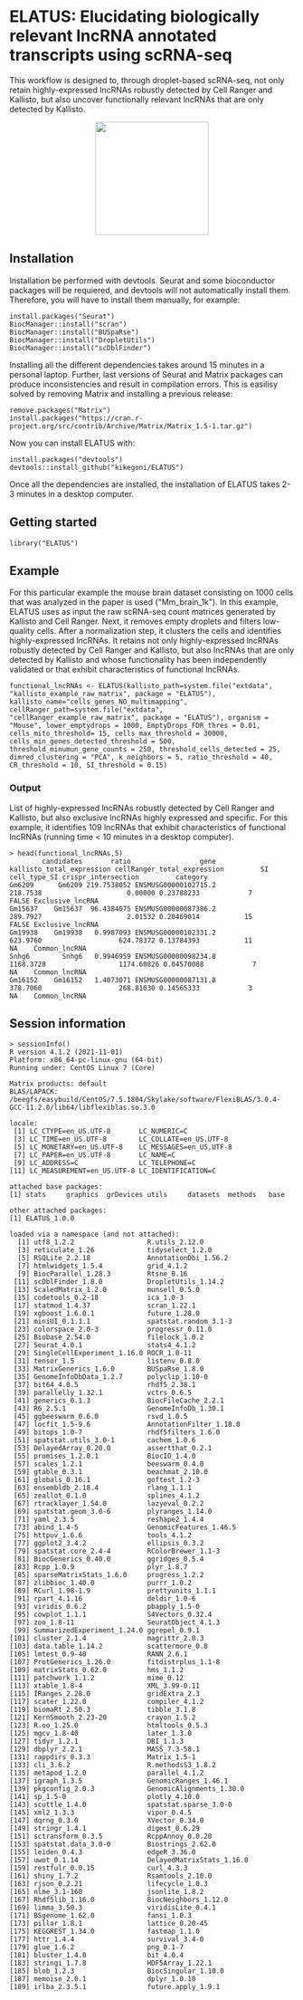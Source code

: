 # ELATUS: Elucidating biologically relevant lncRNA annotated transcripts using scRNA-seq

This workflow is designed to, through droplet-based scRNA-seq, not only retain highly-expressed lncRNAs robustly detected by Cell Ranger and Kallisto, but also uncover functionally relevant lncRNAs that are only detected by Kallisto. 
<p align="center">
<img src='inst/extdata/ELATUS_workflow.png' width="200">
</p>


## Installation
Installation be performed with devtools. Seurat and some bioconductor packages will be requiered, and devtools will not automatically install them. Therefore, you will have to install them manually, for example:
```{r}
install.packages("Seurat")
BiocManager::install("scran")
BiocManager::install("BUSpaRse")
BiocManager::install("DropletUtils")
BiocManager::install("scDblFinder")
```
Installing all the different dependencies takes around 15 minutes in a personal laptop. Further, last versions of Seurat and Matrix packages can produce inconsistencies and result in compilation errors. This is easilisy solved by removing Matrix and installing a previous release:
```{r}
remove.packages("Matrix")
install.packages("https://cran.r-project.org/src/contrib/Archive/Matrix/Matrix_1.5-1.tar.gz")
```
Now you can install ELATUS with:
```{r}
install.packages("devtools")
devtools::install_github("kikegoni/ELATUS")
```
Once all the dependencies are installed, the installation of ELATUS takes 2-3 minutes in a desktop computer.

## Getting started
```{r}
library("ELATUS")
```

## Example
For this particular example the mouse brain dataset consisting on 1000 cells that was analyzed in the paper is used ("Mm_brain_1k"). In this example, ELATUS uses as input the raw scRNA-seq count matrices generated by Kallisto and Cell Ranger. Next, it removes empty droplets and filters low-quality cells. After a normalization step, it clusters the cells and identifies highly-expressed lncRNAs. It retains 
not only highly-expressed lncRNAs robustly detected by Cell Ranger and Kallisto, but also lncRNAs that are only detected by Kallisto and whose functionality has been independently validated or that exhibit characteristics of functional lncRNAs.
```{r}
functional_lncRNAs <- ELATUS(kallisto_path=system.file("extdata", "kallisto_example_raw_matrix", package = "ELATUS"), kallisto_name="cells_genes_NO_multimapping", cellRanger_path=system.file("extdata", "cellRanger_example_raw_matrix", package = "ELATUS"), organism = "Mouse", lower_emptydrops = 1000, EmptyDrops_FDR_thres = 0.01, cells_mito_threshold= 15, cells_max_threshold = 30000, cells_min_genes_detected_threshold = 500, threshold_minumun_gene_counts = 250, threshold_cells_detected = 25, dimred_clustering = "PCA", k_neighbors = 5, ratio_threshold = 40, CR_threshold = 10, SI_threshold = 0.15)
```

### Output
List of highly-expressed lncRNAs robustly detected by Cell Ranger and Kallisto, but also exclusive lncRNAs highly expressed and specific. For this example, it identifies 109 lncRNAs that exhibit characteristics of functional lncRNAs (running time < 10 minutes in a desktop computer).
```{r}
> head(functional_lncRNAs,5)
        candidates       ratio                 gene kallisto_total_expression cellRanger_total_expression         SI cell_type_SI crispr_intersection         category
Gm6209      Gm6209 219.7538052 ENSMUSG00000102715.2                  218.7538                     0.00000 0.23788233            7               FALSE Exclusive_lncRNA
Gm15637    Gm15637  96.4384075 ENSMUSG00000087386.2                  289.7927                     2.01532 0.20469014           15               FALSE Exclusive_lncRNA
Gm19938    Gm19938   0.9987093 ENSMUSG00000102331.2                  623.9760                   624.78372 0.13784393           11                  NA    Common_lncRNA
Snhg6        Snhg6   0.9946959 ENSMUSG00000098234.8                 1168.3728                  1174.60826 0.04570088            7                  NA    Common_lncRNA
Gm16152    Gm16152   1.4073071 ENSMUSG00000087131.8                  378.7060                   268.81030 0.14565333            3                  NA    Common_lncRNA
```


## Session information
```{r}
> sessionInfo()
R version 4.1.2 (2021-11-01)
Platform: x86_64-pc-linux-gnu (64-bit)
Running under: CentOS Linux 7 (Core)

Matrix products: default
BLAS/LAPACK: /beegfs/easybuild/CentOS/7.5.1804/Skylake/software/FlexiBLAS/3.0.4-GCC-11.2.0/lib64/libflexiblas.so.3.0

locale:
 [1] LC_CTYPE=en_US.UTF-8       LC_NUMERIC=C              
 [3] LC_TIME=en_US.UTF-8        LC_COLLATE=en_US.UTF-8    
 [5] LC_MONETARY=en_US.UTF-8    LC_MESSAGES=en_US.UTF-8   
 [7] LC_PAPER=en_US.UTF-8       LC_NAME=C                 
 [9] LC_ADDRESS=C               LC_TELEPHONE=C            
[11] LC_MEASUREMENT=en_US.UTF-8 LC_IDENTIFICATION=C       

attached base packages:
[1] stats     graphics  grDevices utils     datasets  methods   base     

other attached packages:
[1] ELATUS_1.0.0

loaded via a namespace (and not attached):
  [1] utf8_1.2.2                  R.utils_2.12.0             
  [3] reticulate_1.26             tidyselect_1.2.0           
  [5] RSQLite_2.2.18              AnnotationDbi_1.56.2       
  [7] htmlwidgets_1.5.4           grid_4.1.2                 
  [9] BiocParallel_1.28.3         Rtsne_0.16                 
 [11] scDblFinder_1.8.0           DropletUtils_1.14.2        
 [13] ScaledMatrix_1.2.0          munsell_0.5.0              
 [15] codetools_0.2-18            ica_1.0-3                  
 [17] statmod_1.4.37              scran_1.22.1               
 [19] xgboost_1.6.0.1             future_1.28.0              
 [21] miniUI_0.1.1.1              spatstat.random_3.1-3      
 [23] colorspace_2.0-3            progressr_0.11.0           
 [25] Biobase_2.54.0              filelock_1.0.2             
 [27] Seurat_4.0.1                stats4_4.1.2               
 [29] SingleCellExperiment_1.16.0 ROCR_1.0-11                
 [31] tensor_1.5                  listenv_0.8.0              
 [33] MatrixGenerics_1.6.0        BUSpaRse_1.8.0             
 [35] GenomeInfoDbData_1.2.7      polyclip_1.10-0            
 [37] bit64_4.0.5                 rhdf5_2.38.1               
 [39] parallelly_1.32.1           vctrs_0.6.5                
 [41] generics_0.1.3              BiocFileCache_2.2.1        
 [43] R6_2.5.1                    GenomeInfoDb_1.30.1        
 [45] ggbeeswarm_0.6.0            rsvd_1.0.5                 
 [47] locfit_1.5-9.6              AnnotationFilter_1.18.0    
 [49] bitops_1.0-7                rhdf5filters_1.6.0         
 [51] spatstat.utils_3.0-1        cachem_1.0.6               
 [53] DelayedArray_0.20.0         assertthat_0.2.1           
 [55] promises_1.2.0.1            BiocIO_1.4.0               
 [57] scales_1.2.1                beeswarm_0.4.0             
 [59] gtable_0.3.1                beachmat_2.10.0            
 [61] globals_0.16.1              goftest_1.2-3              
 [63] ensembldb_2.18.4            rlang_1.1.1                
 [65] zeallot_0.1.0               splines_4.1.2              
 [67] rtracklayer_1.54.0          lazyeval_0.2.2             
 [69] spatstat.geom_3.0-6         plyranges_1.14.0           
 [71] yaml_2.3.5                  reshape2_1.4.4             
 [73] abind_1.4-5                 GenomicFeatures_1.46.5     
 [75] httpuv_1.6.6                tools_4.1.2                
 [77] ggplot2_3.4.2               ellipsis_0.3.2             
 [79] spatstat.core_2.4-4         RColorBrewer_1.1-3         
 [81] BiocGenerics_0.40.0         ggridges_0.5.4             
 [83] Rcpp_1.0.9                  plyr_1.8.7                 
 [85] sparseMatrixStats_1.6.0     progress_1.2.2             
 [87] zlibbioc_1.40.0             purrr_1.0.2                
 [89] RCurl_1.98-1.9              prettyunits_1.1.1          
 [91] rpart_4.1.16                deldir_1.0-6               
 [93] viridis_0.6.2               pbapply_1.5-0              
 [95] cowplot_1.1.1               S4Vectors_0.32.4           
 [97] zoo_1.8-11                  SeuratObject_4.1.3         
 [99] SummarizedExperiment_1.24.0 ggrepel_0.9.1              
[101] cluster_2.1.4               magrittr_2.0.3             
[103] data.table_1.14.2           scattermore_0.8            
[105] lmtest_0.9-40               RANN_2.6.1                 
[107] ProtGenerics_1.26.0         fitdistrplus_1.1-8         
[109] matrixStats_0.62.0          hms_1.1.2                  
[111] patchwork_1.1.2             mime_0.12                  
[113] xtable_1.8-4                XML_3.99-0.11              
[115] IRanges_2.28.0              gridExtra_2.3              
[117] scater_1.22.0               compiler_4.1.2             
[119] biomaRt_2.50.3              tibble_3.1.8               
[121] KernSmooth_2.23-20          crayon_1.5.2               
[123] R.oo_1.25.0                 htmltools_0.5.3            
[125] mgcv_1.8-40                 later_1.3.0                
[127] tidyr_1.2.1                 DBI_1.1.3                  
[129] dbplyr_2.2.1                MASS_7.3-58.1              
[131] rappdirs_0.3.3              Matrix_1.5-1               
[133] cli_3.6.2                   R.methodsS3_1.8.2          
[135] metapod_1.2.0               parallel_4.1.2             
[137] igraph_1.3.5                GenomicRanges_1.46.1       
[139] pkgconfig_2.0.3             GenomicAlignments_1.30.0   
[141] sp_1.5-0                    plotly_4.10.0              
[143] scuttle_1.4.0               spatstat.sparse_3.0-0      
[145] xml2_1.3.3                  vipor_0.4.5                
[147] dqrng_0.3.0                 XVector_0.34.0             
[149] stringr_1.4.1               digest_0.6.29              
[151] sctransform_0.3.5           RcppAnnoy_0.0.20           
[153] spatstat.data_3.0-0         Biostrings_2.62.0          
[155] leiden_0.4.3                edgeR_3.36.0               
[157] uwot_0.1.14                 DelayedMatrixStats_1.16.0  
[159] restfulr_0.0.15             curl_4.3.3                 
[161] shiny_1.7.2                 Rsamtools_2.10.0           
[163] rjson_0.2.21                lifecycle_1.0.3            
[165] nlme_3.1-160                jsonlite_1.8.2             
[167] Rhdf5lib_1.16.0             BiocNeighbors_1.12.0       
[169] limma_3.50.3                viridisLite_0.4.1          
[171] BSgenome_1.62.0             fansi_1.0.3                
[173] pillar_1.8.1                lattice_0.20-45            
[175] KEGGREST_1.34.0             fastmap_1.1.0              
[177] httr_1.4.4                  survival_3.4-0             
[179] glue_1.6.2                  png_0.1-7                  
[181] bluster_1.4.0               bit_4.0.4                  
[183] stringi_1.7.8               HDF5Array_1.22.1           
[185] blob_1.2.3                  BiocSingular_1.10.0        
[187] memoise_2.0.1               dplyr_1.0.10               
[189] irlba_2.3.5.1               future.apply_1.9.1         
```



